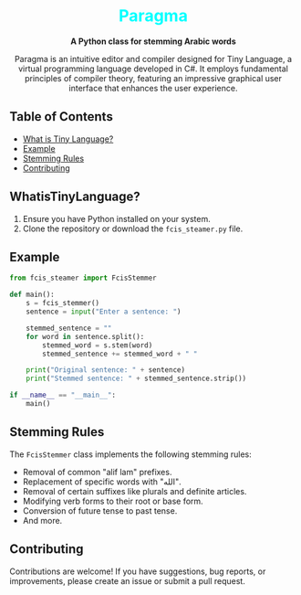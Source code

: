 <div align="center">
      <h1 style="color: #00ffff">Paragma</h1>

  <p>
    <strong>A Python class for stemming Arabic words</strong>
  </p>
  <p>
Paragma is an intuitive editor and compiler designed for Tiny Language, a virtual programming language developed in C#. It employs fundamental principles of compiler theory, featuring an impressive graphical user interface that enhances the user experience.  </p>

</div>

## Table of Contents
- [What is Tiny Language?](#WhatisTinyLanguage?)
- [Example](#example)
- [Stemming Rules](#stemming-rules)
- [Contributing](#contributing)


## WhatisTinyLanguage?
1. Ensure you have Python installed on your system.
2. Clone the repository or download the `fcis_steamer.py` file.

## Example
```python
from fcis_steamer import FcisStemmer

def main():
    s = fcis_stemmer()
    sentence = input("Enter a sentence: ")

    stemmed_sentence = ""
    for word in sentence.split():
        stemmed_word = s.stem(word)
        stemmed_sentence += stemmed_word + " "

    print("Original sentence: " + sentence)
    print("Stemmed sentence: " + stemmed_sentence.strip())

if __name__ == "__main__":
    main()
```

## Stemming Rules

The `FcisStemmer` class implements the following stemming rules:

- Removal of common "alif lam" prefixes.
- Replacement of specific words with "الله".
- Removal of certain suffixes like plurals and definite articles.
- Modifying verb forms to their root or base form.
- Conversion of future tense to past tense.
- And more.


## Contributing

Contributions are welcome! If you have suggestions, bug reports, or improvements, please create an issue or submit a pull request.
